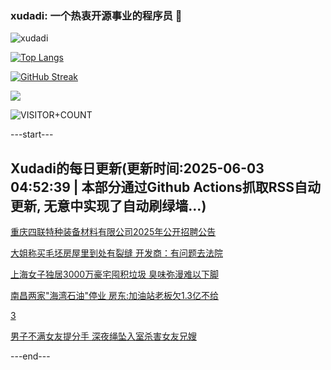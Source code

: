 ### xudadi: 一个热衷开源事业的程序员 👋

![xudadi](https://github-readme-stats-git-masterorgs-github-readme-stats-team.vercel.app/api?username=xudadi)

[![Top Langs](https://github-readme-stats.vercel.app/api/top-langs/?username=xudadi)](https://github.com/anuraghazra/github-readme-stats)

[![GitHub Streak](https://streak-stats.demolab.com?user=xudadi&locale=zh_Hans)](https://git.io/streak-stats)

![](https://raw.githubusercontent.com/xudadi/xudadi/main/assets/github-contribution-grid-snake.svg)

![VISITOR+COUNT](https://komarev.com/ghpvc/?username=xudadi&label=VISITOR+COUNT)


---start---

## Xudadi的每日更新(更新时间:2025-06-03 04:52:39 | 本部分通过Github Actions抓取RSS自动更新, 无意中实现了自动刷绿墙...)

[重庆四联特种装备材料有限公司2025年公开招聘公告](https://www.gongkaoleida.com/article/2429284)

[大姐称买毛坯房屋里到处有裂缝 开发商：有问题去法院](https://m.163.com/news/article/K12N7CC60534P59R.html)

[上海女子独居3000万豪宅囤积垃圾 臭味弥漫难以下脚](https://m.163.com/news/article/K12QATVR053469LG.html)

[南昌两家"海湾石油"停业 房东:加油站老板欠1.3亿不给](https://m.163.com/news/article/K12J0VS9053469LG.html)

[3](https://m.163.com/touch/news/sub/domestic)

[男子不满女友提分手 深夜绳坠入室杀害女友兄嫂](https://m.163.com/news/article/K130F5Q005345ARG.html)

---end---
